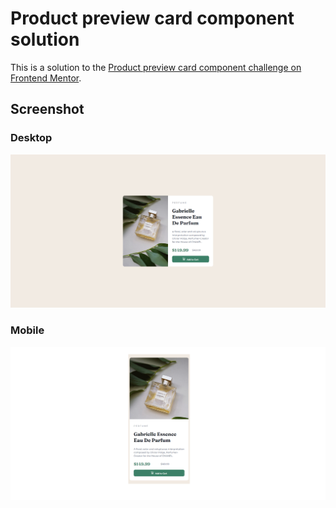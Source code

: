 #  Product preview card component solution

This is a solution to the [Product preview card component challenge on Frontend Mentor](https://www.frontendmentor.io/challenges/product-preview-card-component-GO7UmttRfa). 

## Screenshot
### Desktop
![](./images/screenshot-desktop.png)
### Mobile
![](./images/screenshot-mobile.png)
